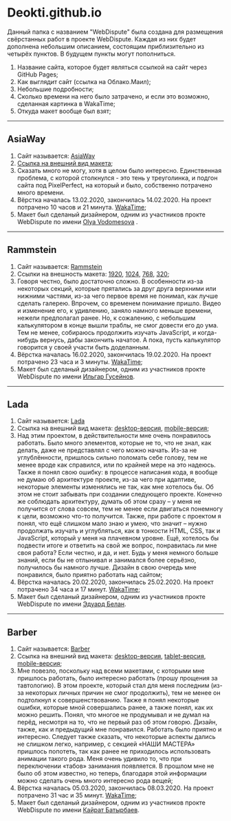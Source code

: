 # Deokti.github.io

<p>Данный папка с названием "WebDispute" была создана для размещения свёрстанных работ в проекте WebDispute. Каждая из них будет дополнена небольшим описанием, состоящим приблизительно из четырёх пунктов. В будущем пункты могут пополниться.</p> 

<ol>
  <li>Название сайта, которое будет являться ссылкой на сайт через GitHub Pages; </li>
  <li>Как выглядит сайт (ссылка на Облако.Маил);</li>
  <li>Небольшие подробности;</li>
  <li>Сколько времени на него было затрачено, и если это возможно, сделанная картинка в WakaTime; </li>
  <li>Откуда макет вообще был взят;</li>
</ol>  

<hr>

<h2>AsiaWay</h2>
<ol>
  <li>Сайт называется: <a href="https://deokti.github.io/WebDispute/AsiaWay/dist/" target="_blank">AsiaWay</a></li>
  <li><a href="https://cloclo19.datacloudmail.ru/inline/7Z1re4jh7ayU7o28Qd5vJa74Ee4gGamEZMu7i1W3QbPt6vEuXutnbEkTxogCt9RcsFSoZt/reilgelern@mail.ru/Макеты/WebDispute/AsiaWay.png" target="_blank">Ссылка на внешний вид макета</a>;</li>
 	<li>Сказать много не могу, хотя в целом было интересно. Единственная проблема, с которой столкнулся - это тень у треуголинка, и подгон сайта под PixelPerfect, на который и было, собственно потрачено много времени.</li>
 <li>Вёрстка началась 13.02.2020, закончилась 14.02.2020. На проект потрачено 10 часов и 21 минута. <a href="https://cloclo4.datacloudmail.ru/inline/81vbaR1DpYKzRHwrcryk2CToFHCZB3LkWseNyPzcJjZDJcPfKnhHad2p8br1p52hUa5a4s/reilgelern@mail.ru/%D0%9C%D0%B0%D0%BA%D0%B5%D1%82%D1%8B/%D0%9A%D0%B0%D1%80%D1%82%D0%B8%D0%BD%D0%BA%D0%B8%20%D1%81%20WakaTime/AsiaWay.png" target="_blank">WakaTime</a>;</li>
 <li>Макет был сделаный дизайнером, одним из участников прокте WebDispute по имени <a href="https://vk.com/olyavod">Olya Vodomesova</a> .</li>
</ol>  

<hr>

<h2>Rammstein</h2>
<ol>
  <li>Сайт называется: <a href="https://deokti.github.io/WebDispute/Rammstein/dist/" target="_blank">Rammstein</a></li>
  <li>Ссылки на внешность макета: <a href="https://cloclo13.datacloudmail.ru/inline/7YvpjFuAqpwsrdYahtq4uuZcFTQSi9w1DWL15fU6yfpatR2VDXGHExnkmByAUsGhMUUGry/reilgelern@mail.ru/Макеты/Rammstein/Rammstein%20-%201920.png">1920</a>, <a href="https://cloclo13.datacloudmail.ru/inline/81kfyzuTGhwfcE5SQFxdUWpT6UGTBWtYxKt1NgWoiwVAqLBZz3DzMjxy5ECEtVGY1neHuf/reilgelern@mail.ru/Макеты/Rammstein/Rammstein%20-%201024.png">1024</a>, <a href="https://cloclo13.datacloudmail.ru/inline/81cGpmYboe6YbfCGNQ6zW1dNC7D9ytj2s7HijpEQJ8PDmg5QuH5Pp5GUh2EX24v7UqZNZQ/reilgelern@mail.ru/Макеты/Rammstein/Rammstein%20-%20768.png">768</a>, <a href="https://cloclo13.datacloudmail.ru/inline/81pQeHsiYvBdniGVn5Mkiwjr1R4V3osVPAjJextsmShm3G3usG7xbeyy3SWRJzC3kXaFQC/reilgelern@mail.ru/Макеты/Rammstein/Rammstein%20-%20320.png">320</a>;</li>
  <li>Говоря честно, было достаточно сложно. В особенности из-за некоторых секций, которые прятались за друг друга верхними или нижними частями, из-за чего первое время не понимал, как лучше сделать галерею. Впрочем, со временем понимание пришло. Видео и изменение его, к удивлению, заняло намного меньше времени, нежели предполагал ранее. Но, к сожалению, с небольшим калькулятором в конце вышли траблы, не смог довести его до ума. Тем не менее, собираюсь продолжить изучать JavaScript, и когда-нибудь вернусь, дабы закончить начатое. А пока, пусть калькулятор говорится у своей участи быть доделанным.</li>
  <li>Вёрстка началась 16.02.2020, закончилась 19.02.2020. На проект потрачено 23 часа и 3 минуты. <a href="https://cloclo14.datacloudmail.ru/inline/81RTADdooaULRCF6be6ZbQp5G2CAdJL5LkcNQMKZmgUN1awM4QFstGrBh3UX9d5g6evjDx/reilgelern@mail.ru/Макеты/Картинки%20с%20WakaTime/Rammstein.png" target="_blank">WakaTime</a>;</li>
  <li>Макет был сделаный дизайнером, одним из участников прокте WebDispute по имени <a href="https://vk.com/alraundead">Ильгар Гусейнов</a>.</li>
</ol>  

<hr>

<h2>Lada</h2>
<ol>
  <li>Сайт называется: <a href="https://deokti.github.io/WebDispute/Lada/dist/" target="_blank">Lada</a></li>
  <li>Ссылка на внешний вид макета: <a href="https://cloclo25.datacloudmail.ru/inline/7XXSKbo9LoH4XvbbhQFAhr8hFgUMkoxhGF1oCrNcNbnCJ4wjLWtnbagcWAas53ErdAYJQA/reilgelern@mail.ru/Макеты/LADA/desctop.png" target="_blank">desktop-версия</a>, <a href="https://cloclo25.datacloudmail.ru/inline/81i2EFd556G7hiNufqFyyt8tnQ2fh1PxiS9yJ2bTREY3QP76uhARZfe1zHcwMYsDBY43iU/reilgelern@mail.ru/Макеты/LADA/mobile.png" target="_blank">mobile-версия</a>;</li>
   <li>Над этим проектом, в действительности мне очень понравилось работать. Было много элементов, которые не то, что не знал, как делать, даже не представлял с чего можно начать. Из-за не углублённости, пришлось сильно поломать себе голову, тем не менее вроде как справился, или по крайней мере на это надеюсь. Также я понял свою ошибку: в процессе написания кода, я вообще не думаю об архитектуре проекте, из-за чего при адаптиве, некоторые элементы изменялись не так, как мне хотелось бы. Об этом не стоит забывать при создании следующего проекте. Конечно же соблюдать архитектуру, думать об этом сразу – у меня не получится от слова совсем, тем не менее если двигаться понемногу к цели, возможно что-то получится. Также, при работе с проектом я понял, что ещё слишком мало знаю и умею, что значит – нужно продолжать изучать и углубляться, как в тонкости HTML, CSS, так и JavaScript, который у меня на плачевном уровне. Ещё, хотелось бы подвести итоге и ответить на свой же вопрос, понравилась ли мне своя работа? Если честно, и да, и нет. Будь у меня немного больше знаний, если бы не отлынивал и занимался более серьёзно, получилось бы намного лучше. Дизайн в свою очередь мне понравился, было приятно работать над сайтом;</li>
   <li>Вёрстка началась 20.02.2020, закончилась 25.02.2020. На проект потрачено 34 часа и 17 минут. <a href="https://cloclo20.datacloudmail.ru/inline/7Yr8iewWXqQTjkwTZz4CTyesZz4BtNS6U5Ek8fSEV2EyDyo7BHfMzRSrVaurC7FsuTe81P/reilgelern@mail.ru/Макеты/Картинки%20с%20WakaTime/LADA.png" target="_blank">WakaTime</a>;</li>
  <li>Макет был сделаный дизайнером, одним из участников прокте WebDispute по имени <a href="https://vk.com/belane360">Эдуард Белан</a>.</li>
</ol>  

<hr>

<h2>Barber</h2>

<ol>
  <li>Сайт называется: <a href="https://deokti.github.io/WebDispute/Barber/dist/" target="_blank">Barber</a></li>
  <li>Ссылка на внешний вид макета: <a href="">desktop-версия</a>, <a href="https://thumb.cloud.mail.ru/thumb/xw1/Макеты/Barber/Barbershop-Tablet.jpg?x-email=reilgelern%40mail.ru" target="_blank">tablet-версия</a>, <a href="https://thumb.cloud.mail.ru/thumb/xw1/Макеты/Barber/Barbershop-Mobile.jpg?x-email=reilgelern%40mail.ru" target="_blank">mobile-версия</a>;</li>
  <li>Мне повезло, поскольку над всеми макетами, с которыми мне пришлось работать, было интересно работать (прошу прощения за тавтологию). В этом проекте, который стал для меня последним (из-за некоторых личных причин не смог продолжить), тем не менее он подтолкнул к совершенствованию. Также я понял некоторые ошибки, которые мной совершались ранее, а также понял, как их можно решить. Понял, что многое не продумывал и не думал на перёд, несмотря на то, что не первый раз об этом говорю. Дизайн, также, как и предыдущий мне понравился. Работать было приятно и интересно. Следует также сказать, что некоторые аспекты дались не слишком легко, например, с секцией «НАШИ МАСТЕРА» пришлось попотеть, так как ранее не приходилось использовать анимации такого рода. Меня очень удивило то, что при переключении «табов» занимания появляется. В прошлом мне не было об этом известно, но теперь, благодаря этой информации можно сделать очень много интересно рода вещей;</li>
  <li>Вёрстка началась 05.03.2020, закончилась 08.03.2020. На проект потрачено 31 час и 35 минут. <a href="https://cloclo25.datacloudmail.ru/inline/7Y9J7zEPLSaFFmkDkGN4kN6io7jN5H25FsNpebCytYa3WutmNR1Ab9aPoZvTfZzHB3F4AS/reilgelern@mail.ru/Макеты/Картинки%20с%20WakaTime/Barbershop.png" target="_blank">WakaTime</a>;</li>
   <li>Макет был сделаный дизайнером, одним из участников прокте WebDispute по имени <a href="https://vk.com/kairatdev">Кайрат Батырбаев</a>.
</ol>  




